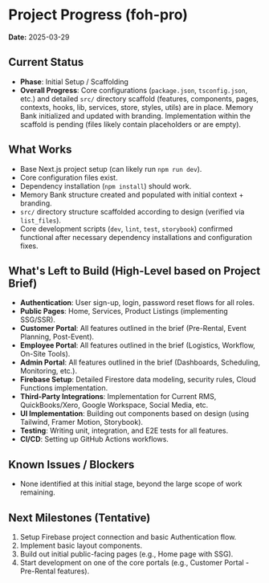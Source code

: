 # Project Progress (foh-pro)

**Date:** 2025-03-29

## Current Status

*   **Phase**: Initial Setup / Scaffolding
*   **Overall Progress**: Core configurations (`package.json`, `tsconfig.json`, etc.) and detailed `src/` directory scaffold (features, components, pages, contexts, hooks, lib, services, store, styles, utils) are in place. Memory Bank initialized and updated with branding. Implementation within the scaffold is pending (files likely contain placeholders or are empty).

## What Works

*   Base Next.js project setup (can likely run `npm run dev`).
*   Core configuration files exist.
*   Dependency installation (`npm install`) should work.
*   Memory Bank structure created and populated with initial context + branding.
*   `src/` directory structure scaffolded according to design (verified via `list_files`).
*   Core development scripts (`dev`, `lint`, `test`, `storybook`) confirmed functional after necessary dependency installations and configuration fixes.

## What's Left to Build (High-Level based on Project Brief)

*   **Authentication**: User sign-up, login, password reset flows for all roles.
*   **Public Pages**: Home, Services, Product Listings (implementing SSG/SSR).
*   **Customer Portal**: All features outlined in the brief (Pre-Rental, Event Planning, Post-Event).
*   **Employee Portal**: All features outlined in the brief (Logistics, Workflow, On-Site Tools).
*   **Admin Portal**: All features outlined in the brief (Dashboards, Scheduling, Monitoring, etc.).
*   **Firebase Setup**: Detailed Firestore data modeling, security rules, Cloud Functions implementation.
*   **Third-Party Integrations**: Implementation for Current RMS, QuickBooks/Xero, Google Workspace, Social Media, etc.
*   **UI Implementation**: Building out components based on design (using Tailwind, Framer Motion, Storybook).
*   **Testing**: Writing unit, integration, and E2E tests for all features.
*   **CI/CD**: Setting up GitHub Actions workflows.

## Known Issues / Blockers

*   None identified at this initial stage, beyond the large scope of work remaining.

## Next Milestones (Tentative)

1.  Setup Firebase project connection and basic Authentication flow.
2.  Implement basic layout components.
3.  Build out initial public-facing pages (e.g., Home page with SSG).
4.  Start development on one of the core portals (e.g., Customer Portal - Pre-Rental features).
